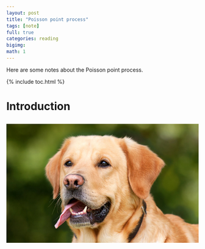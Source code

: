 ```yaml
---
layout: post
title: "Poisson point process"
tags: [note]
full: true
categories: reading
bigimg: 
math: 1
---
```


Here are some notes about the Poisson point process.

{% include toc.html %}

# Introduction





## 

![Mieu ta cho hinh](/img/post/hinh_mau.jpg)
